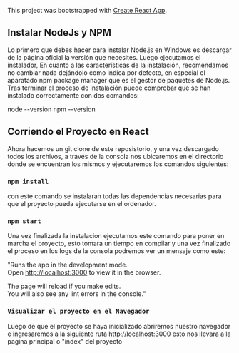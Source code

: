 This project was bootstrapped with [Create React App](https://github.com/facebook/create-react-app).

## Instalar NodeJs y NPM
Lo primero que debes hacer para instalar Node.js en Windows es descargar de la página oficial la versión que necesites.
Luego ejecutamos el instalador, En cuanto a las características de la instalación, recomendamos no cambiar nada dejándolo
como indica por defecto, en especial el aparatado npm package manager que es el gestor de paquetes de Node.js.
Tras terminar el proceso de instalación puede  comprobar que se han instalado correctamente con dos comandos:

node --version
npm --version

## Corriendo el Proyecto en React
Ahora hacemos un git clone de este reposistorio,  y una vez descargado todos los archivos, a través de la consola
nos ubicaremos en el directorio donde se encuentran los mismos y ejecutaremos los comandos siguientes:

### `npm install`
con este comando se instalaran todas las dependencias necesarias para que el proyecto pueda ejecutarse en el 
ordenador.

### `npm start`
Una vez finalizada la instalacion ejecutamos este comando para poner en marcha el proyecto, esto tomara un tiempo
en compilar y una vez finalizado el proceso en los logs de la consola podremos ver un mensaje como este:

"Runs the app in the development mode.<br />
Open [http://localhost:3000](http://localhost:3000) to view it in the browser.

The page will reload if you make edits.<br />
You will also see any lint errors in the console."

### `Visualizar el proyecto en el Navegador`
Luego de que el proyecto se haya inicializado abriremos nuestro navegador e ingresaremos a la siguiente ruta
http://localhost:3000 esto nos llevara a la pagina principal o "index" del proyecto
